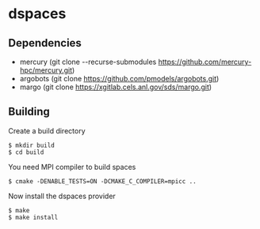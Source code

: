# dspaces

## Dependencies

* mercury (git clone --recurse-submodules https://github.com/mercury-hpc/mercury.git)
* argobots (git clone https://github.com/pmodels/argobots.git)
* margo (git clone https://xgitlab.cels.anl.gov/sds/margo.git)

## Building
Create a build directory
```
$ mkdir build
$ cd build
```
You need MPI compiler to build spaces
```
$ cmake -DENABLE_TESTS=ON -DCMAKE_C_COMPILER=mpicc ..
```
Now install the dspaces provider
```
$ make
$ make install
```

